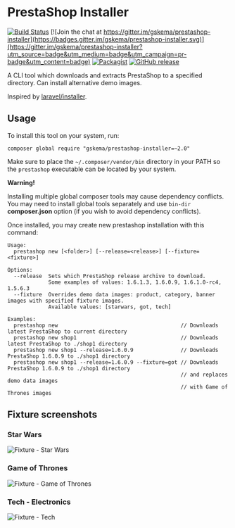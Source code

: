# PrestaShop Installer

[![Build Status](https://travis-ci.org/gskema/prestashop-installer.svg?branch=dev)](https://travis-ci.org/gskema/prestashop-installer)
[![Join the chat at https://gitter.im/gskema/prestashop-installer](https://badges.gitter.im/gskema/prestashop-installer.svg)](https://gitter.im/gskema/prestashop-installer?utm_source=badge&utm_medium=badge&utm_campaign=pr-badge&utm_content=badge)
[![Packagist](https://img.shields.io/packagist/dt/gskema/prestashop-installer.svg)]()
[![GitHub release](https://img.shields.io/github/release/gskema/prestashop-installer.svg)]()

A CLI tool which downloads and extracts PrestaShop to a specified directory.
Can install alternative demo images.

Inspired by [laravel/installer](https://github.com/laravel/installer).

## Usage

To install this tool on your system, run:

```
composer global require "gskema/prestashop-installer=~2.0"
```

Make sure to place the `~/.composer/vendor/bin` directory in your PATH
so the `prestashop` executable can be located by your system.

**Warning!**

Installing multiple global composer tools may cause dependency conflicts.
You may need to install global tools separately and use `bin-dir`
**composer.json** option (if you wish to avoid dependency conflicts).

Once installed, you may create new prestashop installation with this command:

```
Usage:
  prestashop new [<folder>] [--release=<release>] [--fixture=<fixture>]

Options:
  --release  Sets which PrestaShop release archive to download.
             Some examples of values: 1.6.1.3, 1.6.0.9, 1.6.1.0-rc4, 1.5.6.3
  --fixture  Overrides demo data images: product, category, banner images with specified fixture images.
             Available values: [starwars, got, tech]

Examples:
  prestashop new                                       // Downloads latest PrestaShop to current directory
  prestashop new shop1                                 // Downloads latest PrestaShop to ./shop1 directory
  prestashop new shop1 --release=1.6.0.9               // Downloads PrestaShop 1.6.0.9 to ./shop1 directory
  prestashop new shop1 --release=1.6.0.9 --fixture=got // Downloads PrestaShop 1.6.0.9 to ./shop1 directory
                                                       // and replaces demo data images
                                                       // with Game of Thrones images
```

## Fixture screenshots

### Star Wars
![Fixture - Star Wars](http://i.imgur.com/lCw0nQh.png "Demo data fixture: Star Wars")

### Game of Thrones
![Fixture - Game of Thrones](http://i.imgur.com/GuPah7n.png "Demo data fixture: Game of Thrones")

### Tech - Electronics
![Fixture - Tech](http://i.imgur.com/kykWw06.png "Demo data fixture: Technology, Electronics")

